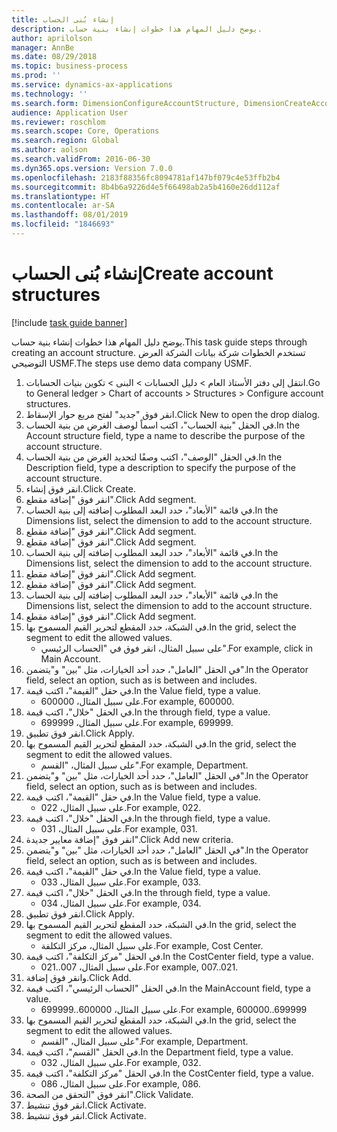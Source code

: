 ```yaml
---
title: إنشاء بُنى الحساب‬
description: يوضح دليل المهام هذا خطوات إنشاء بنية حساب.
author: aprilolson
manager: AnnBe
ms.date: 08/29/2018
ms.topic: business-process
ms.prod: ''
ms.service: dynamics-ax-applications
ms.technology: ''
ms.search.form: DimensionConfigureAccountStructure, DimensionCreateAccountStructure, DimensionHierarchyAddLevel, DimensionHierarchyConstraintActivate
audience: Application User
ms.reviewer: roschlom
ms.search.scope: Core, Operations
ms.search.region: Global
ms.author: aolson
ms.search.validFrom: 2016-06-30
ms.dyn365.ops.version: Version 7.0.0
ms.openlocfilehash: 2183f88356fc8094781af147bf079c4e53ffb2b4
ms.sourcegitcommit: 8b4b6a9226d4e5f66498ab2a5b4160e26dd112af
ms.translationtype: HT
ms.contentlocale: ar-SA
ms.lasthandoff: 08/01/2019
ms.locfileid: "1846693"
---
```

# <a name="create-account-structures"></a><span data-ttu-id="19e0f-103">إنشاء بُنى الحساب‬</span><span class="sxs-lookup"><span data-stu-id="19e0f-103">Create account structures</span></span>

[!include [task guide banner](../../includes/task-guide-banner.md)]

<span data-ttu-id="19e0f-104">يوضح دليل المهام هذا خطوات إنشاء بنية حساب.</span><span class="sxs-lookup"><span data-stu-id="19e0f-104">This task guide steps through creating an account structure.</span></span> <span data-ttu-id="19e0f-105">تستخدم الخطوات شركة بيانات الشركة العرض التوضيحي USMF.</span><span class="sxs-lookup"><span data-stu-id="19e0f-105">The steps use demo data company USMF.</span></span>

1. <span data-ttu-id="19e0f-106">انتقل إلى دفتر الأستاذ العام > دليل الحسابات > البنى > تكوين بنيات الحسابات.</span><span class="sxs-lookup"><span data-stu-id="19e0f-106">Go to General ledger > Chart of accounts > Structures > Configure account structures.</span></span>
2. <span data-ttu-id="19e0f-107">انقر فوق "جديد" لفتح مربع حوار الإسقاط‬.</span><span class="sxs-lookup"><span data-stu-id="19e0f-107">Click New to open the drop dialog.</span></span>
3. <span data-ttu-id="19e0f-108">في الحقل "بنية الحساب"، اكتب اسماً لوصف الغرض من بنية الحساب.</span><span class="sxs-lookup"><span data-stu-id="19e0f-108">In the Account structure field, type a name to describe the purpose of the account structure.</span></span>
4. <span data-ttu-id="19e0f-109">في الحقل "الوصف"، اكتب وصفًا لتحديد الغرض من بنية الحساب.</span><span class="sxs-lookup"><span data-stu-id="19e0f-109">In the Description field, type a description to specify the purpose of the account structure.</span></span>
5. <span data-ttu-id="19e0f-110">انقر فوق إنشاء.</span><span class="sxs-lookup"><span data-stu-id="19e0f-110">Click Create.</span></span>
6. <span data-ttu-id="19e0f-111">انقر فوق "إضافة مقطع".</span><span class="sxs-lookup"><span data-stu-id="19e0f-111">Click Add segment.</span></span>
7. <span data-ttu-id="19e0f-112">في قائمة "الأبعاد"، حدد البعد المطلوب إضافته إلى بنية الحساب.</span><span class="sxs-lookup"><span data-stu-id="19e0f-112">In the Dimensions list, select the dimension to add to the account structure.</span></span>
8. <span data-ttu-id="19e0f-113">انقر فوق "إضافة مقطع".</span><span class="sxs-lookup"><span data-stu-id="19e0f-113">Click Add segment.</span></span>
9. <span data-ttu-id="19e0f-114">انقر فوق "إضافة مقطع".</span><span class="sxs-lookup"><span data-stu-id="19e0f-114">Click Add segment.</span></span>
10. <span data-ttu-id="19e0f-115">في قائمة "الأبعاد"، حدد البعد المطلوب إضافته إلى بنية الحساب.</span><span class="sxs-lookup"><span data-stu-id="19e0f-115">In the Dimensions list, select the dimension to add to the account structure.</span></span>
11. <span data-ttu-id="19e0f-116">انقر فوق "إضافة مقطع".</span><span class="sxs-lookup"><span data-stu-id="19e0f-116">Click Add segment.</span></span>
12. <span data-ttu-id="19e0f-117">انقر فوق "إضافة مقطع".</span><span class="sxs-lookup"><span data-stu-id="19e0f-117">Click Add segment.</span></span>
13. <span data-ttu-id="19e0f-118">في قائمة "الأبعاد"، حدد البعد المطلوب إضافته إلى بنية الحساب.</span><span class="sxs-lookup"><span data-stu-id="19e0f-118">In the Dimensions list, select the dimension to add to the account structure.</span></span>
14. <span data-ttu-id="19e0f-119">انقر فوق "إضافة مقطع".</span><span class="sxs-lookup"><span data-stu-id="19e0f-119">Click Add segment.</span></span>
15. <span data-ttu-id="19e0f-120">في الشبكة، حدد المقطع لتحرير القيم المسموح بها.</span><span class="sxs-lookup"><span data-stu-id="19e0f-120">In the grid, select the segment to edit the allowed values.</span></span>
    * <span data-ttu-id="19e0f-121">على سبيل المثال، انقر فوق في "الحساب الرئيسي".</span><span class="sxs-lookup"><span data-stu-id="19e0f-121">For example, click in Main Account.</span></span>  
16. <span data-ttu-id="19e0f-122">في الحقل "العامل"، حدد أحد الخيارات، مثل "بين" و"يتضمن".</span><span class="sxs-lookup"><span data-stu-id="19e0f-122">In the Operator field, select an option, such as is between and includes.</span></span>
17. <span data-ttu-id="19e0f-123">في حقل "القيمة"، اكتب قيمة.</span><span class="sxs-lookup"><span data-stu-id="19e0f-123">In the Value field, type a value.</span></span>
    * <span data-ttu-id="19e0f-124">على سبيل المثال، 600000.</span><span class="sxs-lookup"><span data-stu-id="19e0f-124">For example, 600000.</span></span>  
18. <span data-ttu-id="19e0f-125">في الحقل "خلال"، اكتب قيمة.</span><span class="sxs-lookup"><span data-stu-id="19e0f-125">In the through field, type a value.</span></span>
    * <span data-ttu-id="19e0f-126">على سبيل المثال، 699999.</span><span class="sxs-lookup"><span data-stu-id="19e0f-126">For example, 699999.</span></span>  
19. <span data-ttu-id="19e0f-127">انقر فوق تطبيق.</span><span class="sxs-lookup"><span data-stu-id="19e0f-127">Click Apply.</span></span>
20. <span data-ttu-id="19e0f-128">في الشبكة، حدد المقطع لتحرير القيم المسموح بها.</span><span class="sxs-lookup"><span data-stu-id="19e0f-128">In the grid, select the segment to edit the allowed values.</span></span>
    * <span data-ttu-id="19e0f-129">على سبيل المثال، "القسم".</span><span class="sxs-lookup"><span data-stu-id="19e0f-129">For example, Department.</span></span>  
21. <span data-ttu-id="19e0f-130">في الحقل "العامل"، حدد أحد الخيارات، مثل "بين" و"يتضمن".</span><span class="sxs-lookup"><span data-stu-id="19e0f-130">In the Operator field, select an option, such as is between and includes.</span></span>
22. <span data-ttu-id="19e0f-131">في حقل "القيمة"، اكتب قيمة.</span><span class="sxs-lookup"><span data-stu-id="19e0f-131">In the Value field, type a value.</span></span>
    * <span data-ttu-id="19e0f-132">على سبيل المثال، 022.</span><span class="sxs-lookup"><span data-stu-id="19e0f-132">For example, 022.</span></span>  
23. <span data-ttu-id="19e0f-133">في الحقل "خلال"، اكتب قيمة.</span><span class="sxs-lookup"><span data-stu-id="19e0f-133">In the through field, type a value.</span></span>
    * <span data-ttu-id="19e0f-134">على سبيل المثال، 031.</span><span class="sxs-lookup"><span data-stu-id="19e0f-134">For example, 031.</span></span>  
24. <span data-ttu-id="19e0f-135">انقر فوق "إضافة معايير جديدة".</span><span class="sxs-lookup"><span data-stu-id="19e0f-135">Click Add new criteria.</span></span>
25. <span data-ttu-id="19e0f-136">في الحقل "العامل"، حدد أحد الخيارات، مثل "بين" و"يتضمن".</span><span class="sxs-lookup"><span data-stu-id="19e0f-136">In the Operator field, select an option, such as is between and includes.</span></span>
26. <span data-ttu-id="19e0f-137">في حقل "القيمة"، اكتب قيمة.</span><span class="sxs-lookup"><span data-stu-id="19e0f-137">In the Value field, type a value.</span></span>
    * <span data-ttu-id="19e0f-138">على سبيل المثال، 033.</span><span class="sxs-lookup"><span data-stu-id="19e0f-138">For example, 033.</span></span>  
27. <span data-ttu-id="19e0f-139">في الحقل "خلال"، اكتب قيمة.</span><span class="sxs-lookup"><span data-stu-id="19e0f-139">In the through field, type a value.</span></span>
    * <span data-ttu-id="19e0f-140">على سبيل المثال، 034.</span><span class="sxs-lookup"><span data-stu-id="19e0f-140">For example, 034.</span></span>  
28. <span data-ttu-id="19e0f-141">انقر فوق تطبيق.</span><span class="sxs-lookup"><span data-stu-id="19e0f-141">Click Apply.</span></span>
29. <span data-ttu-id="19e0f-142">في الشبكة، حدد المقطع لتحرير القيم المسموح بها.</span><span class="sxs-lookup"><span data-stu-id="19e0f-142">In the grid, select the segment to edit the allowed values.</span></span>
    * <span data-ttu-id="19e0f-143">على سبيل المثال، مركز التكلفة.</span><span class="sxs-lookup"><span data-stu-id="19e0f-143">For example, Cost Center.</span></span>  
30. <span data-ttu-id="19e0f-144">في الحقل "مركز التكلفة"، اكتب قيمة.</span><span class="sxs-lookup"><span data-stu-id="19e0f-144">In the CostCenter field, type a value.</span></span>
    * <span data-ttu-id="19e0f-145">على سبيل المثال، 007..021.</span><span class="sxs-lookup"><span data-stu-id="19e0f-145">For example, 007..021.</span></span>  
31. <span data-ttu-id="19e0f-146">وانقر فوق إضافة.</span><span class="sxs-lookup"><span data-stu-id="19e0f-146">Click Add.</span></span>
32. <span data-ttu-id="19e0f-147">في الحقل "الحساب الرئيسي"، اكتب قيمة.</span><span class="sxs-lookup"><span data-stu-id="19e0f-147">In the MainAccount field, type a value.</span></span>
    * <span data-ttu-id="19e0f-148">على سبيل المثال، 600000..699999.</span><span class="sxs-lookup"><span data-stu-id="19e0f-148">For example, 600000..699999</span></span>  
33. <span data-ttu-id="19e0f-149">في الشبكة، حدد المقطع لتحرير القيم المسموح بها.</span><span class="sxs-lookup"><span data-stu-id="19e0f-149">In the grid, select the segment to edit the allowed values.</span></span>
    * <span data-ttu-id="19e0f-150">على سبيل المثال، "القسم".</span><span class="sxs-lookup"><span data-stu-id="19e0f-150">For example, Department.</span></span>  
34. <span data-ttu-id="19e0f-151">في الحقل "القسم"، اكتب قيمة.</span><span class="sxs-lookup"><span data-stu-id="19e0f-151">In the Department field, type a value.</span></span>
    * <span data-ttu-id="19e0f-152">على سبيل المثال، 032.</span><span class="sxs-lookup"><span data-stu-id="19e0f-152">For example, 032.</span></span>  
35. <span data-ttu-id="19e0f-153">في الحقل "مركز التكلفة"، اكتب قيمة.</span><span class="sxs-lookup"><span data-stu-id="19e0f-153">In the CostCenter field, type a value.</span></span>
    * <span data-ttu-id="19e0f-154">على سبيل المثال، 086.</span><span class="sxs-lookup"><span data-stu-id="19e0f-154">For example, 086.</span></span>  
36. <span data-ttu-id="19e0f-155">انقر فوق "التحقق من الصحة‬".</span><span class="sxs-lookup"><span data-stu-id="19e0f-155">Click Validate.</span></span>
37. <span data-ttu-id="19e0f-156">انقر فوق تنشيط.</span><span class="sxs-lookup"><span data-stu-id="19e0f-156">Click Activate.</span></span>
38. <span data-ttu-id="19e0f-157">انقر فوق تنشيط.</span><span class="sxs-lookup"><span data-stu-id="19e0f-157">Click Activate.</span></span>

